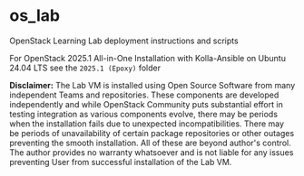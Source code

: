 # os_lab
OpenStack Learning Lab deployment instructions and scripts

For OpenStack 2025.1 All-in-One Installation with Kolla-Ansible on Ubuntu 24.04 LTS see the `2025.1 (Epoxy)` folder

**Disclaimer:** The Lab VM is installed using Open Source Software from many independent Teams and repositories. These components are developed independently and while OpenStack Community puts substantial effort in testing integration as various components evolve, there may be periods when the installation fails due to unexpected incompatibilities. There may be periods of unavailability of certain package repositories or other outages preventing the smooth installation. All of these are beyond author's control. The author provides no warranty whatsoever and is not liable for any issues preventing User from successful installation of the Lab VM.

